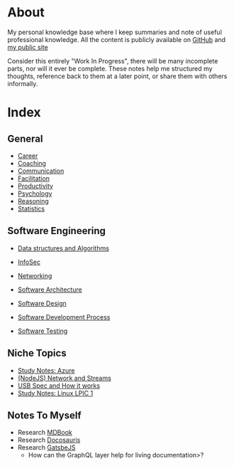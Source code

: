 # About

My personal knowledge base where I keep summaries and note of useful professional knowledge.
All the content is publicly available on [GitHub](https://segersian.github.io/knowledge-base/) and [my public site](https://kb.segersian.com)

Consider this entirely "Work In Progress", there will be many incomplete parts, nor will it ever be complete. These notes help me structured my thoughts, reference back to them at a later point, or share them with others informally.

# Index

## General

* [Career](career/index.md)
* [Coaching](coaching/index.md)
* [Communication](communication/index.md)
* [Facilitation](facilitation/index.md)
* [Productivity](productivity/index.md)
* [Psychology](psychology/index.md)
* [Reasoning](reasoning/index.md)
* [Statistics](statistics/index.md)

## Software Engineering

* [Data structures and Algorithms](data-struct-algo/index.md)
* [InfoSec](infosec/index.md)
* [Networking](network/index.md)

* [Software Architecture](software-architecture/index.md)
* [Software Design](software-design/index.md)
* [Software Development Process](software-development-process/index.md)
* [Software Testing](software-testing/index.md)

## Niche Topics

* [Study Notes: Azure](azure/index.md)
* [(NodeJS) Network and Streams](nodejs-streams-and-networking/index.md)
* [USB Spec and How it works](usb-spec/index.md)
* [Study Notes: Linux LPIC 1](linux-lpic-1/index.md)

## Notes To Myself

* Research [MDBook](https://rust-lang.github.io/mdBook/)
* Research [Docosauris](https://docusaurus.io/)
* Research [GatsbeJS](https://www.gatsbyjs.com/)
  * How can the GraphQL layer help for living documentation>?
